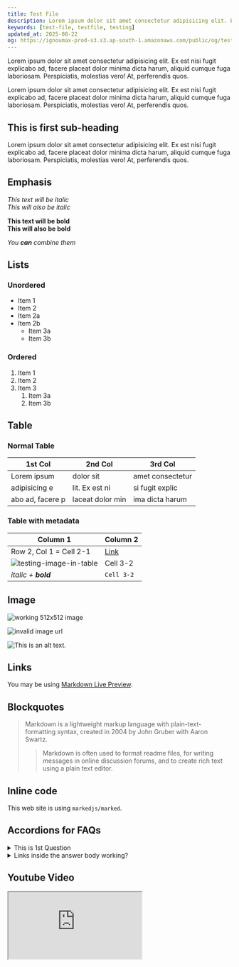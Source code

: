 ```yaml
---
title: Test File
description: Lorem ipsum dolor sit amet consectetur adipisicing elit. Ex est nisi fugit explicabo ad, facere placeat dolor minima dicta harum, aliquid cumque fuga laboriosam. Perspiciatis, molestias vero! At, perferendis quos.
keywords: [test-file, testfile, testing]
updated_at: 2025-08-22
og: https://ignoumax-prod-s3.s3.ap-south-1.amazonaws.com/public/og/test-file.png
---
```


Lorem ipsum dolor sit amet consectetur adipisicing elit. Ex est nisi fugit explicabo ad, facere placeat dolor minima dicta harum, aliquid cumque fuga laboriosam. Perspiciatis, molestias vero! At, perferendis quos.

Lorem ipsum dolor sit amet consectetur adipisicing elit. Ex est nisi fugit explicabo ad, facere placeat dolor minima dicta harum, aliquid cumque fuga laboriosam. Perspiciatis, molestias vero! At, perferendis quos.

<ins></ins>

## This is first sub-heading

Lorem ipsum dolor sit amet consectetur adipisicing elit. Ex est nisi fugit explicabo ad, facere placeat dolor minima dicta harum, aliquid cumque fuga laboriosam. Perspiciatis, molestias vero! At, perferendis quos.

## Emphasis

*This text will be italic*  
_This will also be italic_

**This text will be bold**  
__This will also be bold__

_You **can** combine them_

## Lists

### Unordered

* Item 1
* Item 2
* Item 2a
* Item 2b
    * Item 3a
    * Item 3b

### Ordered

1. Item 1
2. Item 2
3. Item 3
    1. Item 3a
    2. Item 3b

## Table

### Normal Table
|1st Col|2nd Col|3rd Col|
|-|-|-|
Lorem ipsum| dolor sit| amet consectetur|
adipisicing e|lit. Ex est ni|si fugit explic|
abo ad, facere p|laceat dolor min|ima dicta harum|

### Table with metadata

|Column 1|Column 2|
|-|-|
|Row 2, Col 1 = Cell 2-1|[Link](/posts/test-file)|
|![testing-image-in-table](https://ignoumax-prod-s3.s3.ap-south-1.amazonaws.com/public/misc/icon-192x192.png)|Cell 3-2|
|_italic + **bold**_|`Cell 3-2`|

## Image

![working 512x512 image](https://ignoumax-prod-s3.s3.ap-south-1.amazonaws.com/public/misc/icon-512x512.png)

![invalid image url](/icons/invalid-url.png)

![This is an alt text.](https://ignoumax-prod-s3.s3.ap-south-1.amazonaws.com/public/misc/icon-apple-touch.png "This is a sample image.")

## Links

You may be using [Markdown Live Preview](https://markdownlivepreview.com/).

## Blockquotes

> Markdown is a lightweight markup language with plain-text-formatting syntax, created in 2004 by John Gruber with Aaron Swartz.
>
>> Markdown is often used to format readme files, for writing messages in online discussion forums, and to create rich text using a plain text editor.

<ins></ins>

## Inline code

This web site is using `markedjs/marked`.

## Accordions for FAQs

<details>
<summary>This is 1st Question</summary>
Lorem ipsum dolor sit amet consectetur adipisicing elit. Ex est nisi fugit explicabo ad, facere placeat dolor minima dicta harum.
</details>

<details>
<summary>Links inside the answer body working?</summary>
[Go to apple.com](https://apple.com) ipsum dolor sit amet adipisicing elit. Ex est nisi fugit explicabo ad, facere placeat dolor minima dicta harum.
</details>

## Youtube Video

<iframe src="https://www.youtube.com/embed/dQw4w9WgXcQ"></iframe> 
